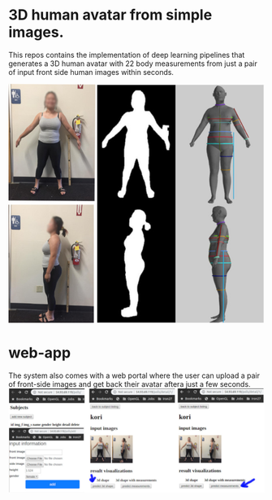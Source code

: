 
<!-- @import "[TOC]" {cmd="toc" depthFrom=1 depthTo=6 orderedList=false} -->
<!-- code_chunk_output -->

# 3D human avatar from simple images. 

This repos contains the implementation of deep learning pipelines that generates a 3D human avatar with 22 body measurements from just a pair of input front side human images within seconds.

![demo](./assets/images/overview_demo.jpg)


# web-app
The system also comes with a web portal where the user can upload a pair of front-side images and get back their avatar aftera just a few seconds.
![web-demo](./assets/images/web_demo.jpg)

